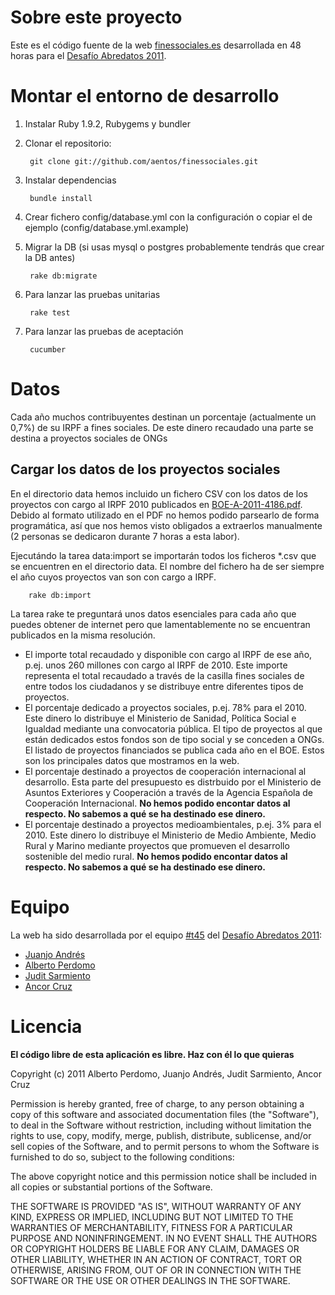# Sobre este proyecto

Este es el código fuente de la web [finessociales.es](http://finessociales.es) desarrollada en 48 horas para el [Desafío Abredatos 2011](http://www.abredatos.es).


# Montar el entorno de desarrollo

1. Instalar Ruby 1.9.2, Rubygems y bundler
2. Clonar el repositorio:

        git clone git://github.com/aentos/finessociales.git

2. Instalar dependencias

        bundle install

3. Crear fichero config/database.yml con la configuración o copiar el de ejemplo (config/database.yml.example)
4. Migrar la DB (si usas mysql o postgres probablemente tendrás que crear la DB antes)

        rake db:migrate

5. Para lanzar las pruebas unitarias

        rake test

6. Para lanzar las pruebas de aceptación

        cucumber

# Datos

Cada año muchos contribuyentes destinan un porcentaje (actualmente un 0,7%) de su IRPF a fines sociales. De este dinero recaudado una parte se destina a proyectos sociales de ONGs

## Cargar los datos de los proyectos sociales

En el directorio data hemos incluido un fichero CSV con los datos de los proyectos con cargo al IRPF 2010 publicados en [BOE-A-2011-4186.pdf](http://www.boe.es/boe/dias/2011/03/05/pdfs/BOE-A-2011-4186.pdf). Debido al formato utilizado en el PDF no hemos podido parsearlo de forma programática, así que nos hemos visto obligados a extraerlos manualmente (2 personas se dedicaron durante 7 horas a esta labor).

Ejecutándo la tarea data:import se importarán todos los ficheros *.csv que se encuentren en el directorio data. El nombre del fichero ha de ser siempre el año cuyos proyectos van son con cargo a IRPF.

        rake db:import

La tarea rake te preguntará unos datos esenciales para cada año que puedes obtener de internet pero que lamentablemente no se encuentran publicados en la misma resolución.

* El importe total recaudado y disponible con cargo al IRPF de ese año, p.ej. unos 260 millones con cargo al IRPF de 2010. Este importe representa el total recaudado a través de la casilla fines sociales de entre todos los ciudadanos y se distribuye entre diferentes tipos de proyectos.
* El porcentaje dedicado a proyectos sociales, p.ej. 78% para el 2010. Este dinero lo distribuye el Ministerio de Sanidad, Política Social e Igualdad mediante una convocatoria pública. El tipo de proyectos al que están dedicados estos fondos son de tipo social y se conceden a ONGs. El listado de proyectos financiados se publica cada año en el BOE. Estos son los principales datos que mostramos en la web.
* El porcentaje destinado a proyectos de cooperación internacional al desarrollo. Esta parte del presupuesto es distrbuido por el Ministerio de Asuntos Exteriores y Cooperación a través de la Agencia Española de Cooperación Internacional. **No hemos podido encontar datos al respecto. No sabemos a qué se ha destinado ese dinero.**
* El porcentaje destinado a proyectos medioambientales, p.ej. 3% para el 2010. Este dinero lo distribuye el Ministerio de Medio Ambiente, Medio Rural y Marino mediante proyectos que promueven el desarrollo sostenible del medio rural. **No hemos podido encontar datos al respecto. No sabemos a qué se ha destinado ese dinero.**

# Equipo

La web ha sido desarrollada por el equipo [#t45](http://live.abredatos.es/teams/45) del [Desafío Abredatos 2011](http://www.abredatos.es):

* [Juanjo Andrés](http://twitter.com/juanjoandres)
* [Alberto Perdomo](http://twitter.com/albertoperdomo)
* [Judit Sarmiento](http://twitter.com/juditsr)
* [Ancor Cruz](http://twitter.com/ancorcruz)

# Licencia

**El código libre de esta aplicación es libre. Haz con él lo que quieras**

Copyright (c) 2011 Alberto Perdomo, Juanjo Andrés, Judit Sarmiento, Ancor Cruz

Permission is hereby granted, free of charge, to any person obtaining a copy
of this software and associated documentation files (the "Software"), to deal
in the Software without restriction, including without limitation the rights
to use, copy, modify, merge, publish, distribute, sublicense, and/or sell
copies of the Software, and to permit persons to whom the Software is
furnished to do so, subject to the following conditions:

The above copyright notice and this permission notice shall be included in
all copies or substantial portions of the Software.

THE SOFTWARE IS PROVIDED "AS IS", WITHOUT WARRANTY OF ANY KIND, EXPRESS OR
IMPLIED, INCLUDING BUT NOT LIMITED TO THE WARRANTIES OF MERCHANTABILITY,
FITNESS FOR A PARTICULAR PURPOSE AND NONINFRINGEMENT. IN NO EVENT SHALL THE
AUTHORS OR COPYRIGHT HOLDERS BE LIABLE FOR ANY CLAIM, DAMAGES OR OTHER
LIABILITY, WHETHER IN AN ACTION OF CONTRACT, TORT OR OTHERWISE, ARISING FROM,
OUT OF OR IN CONNECTION WITH THE SOFTWARE OR THE USE OR OTHER DEALINGS IN
THE SOFTWARE.